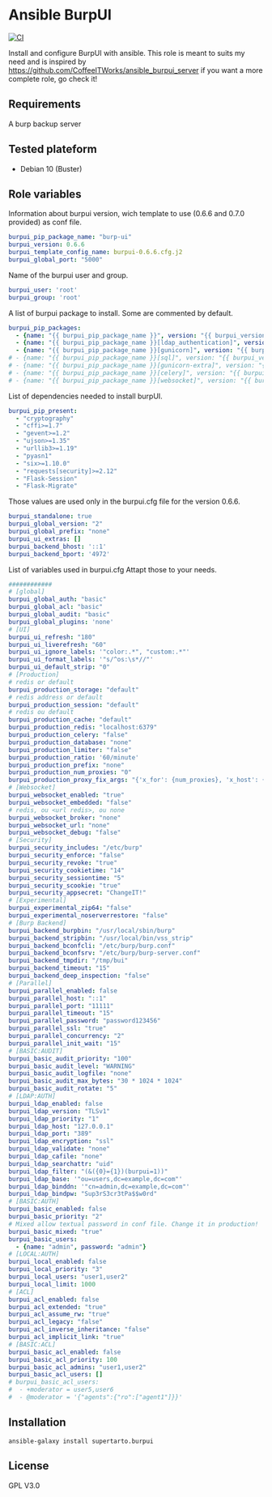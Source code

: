 # Ansible BurpUI
[![CI](https://github.com/supertarto/ansible-burpui/workflows/CI/badge.svg?event=push)](https://github.com/supertarto/ansible-burpui/actions?query=workflow%3ACI)

Install and configure BurpUI with ansible. This role is meant to suits my need and is inspired by https://github.com/CoffeeITWorks/ansible_burpui_server if you want a more complete role, go check it!


## Requirements
A burp backup server

## Tested plateform
* Debian 10 (Buster)

## Role variables
Information about burpui version, wich template to use (0.6.6 and 0.7.0 provided) as conf file.
```yml
burpui_pip_package_name: "burp-ui"
burpui_version: 0.6.6
burpui_template_config_name: burpui-0.6.6.cfg.j2
burpui_global_port: "5000"
```
Name of the burpui user and group.
```yml
burpui_user: 'root'
burpui_group: 'root'
```
A list of burpui package to install. Some are commented by default.
```yml
burpui_pip_packages:
  - {name: "{{ burpui_pip_package_name }}", version: "{{ burpui_version }}"}
  - {name: "{{ burpui_pip_package_name }}[ldap_authentication]", version: "{{ burpui_version }}"}
  - {name: "{{ burpui_pip_package_name }}[gunicorn]", version: "{{ burpui_version }}"}
# - {name: "{{ burpui_pip_package_name }}[sql]", version: "{{ burpui_version }}"}
# - {name: "{{ burpui_pip_package_name }}[gunicorn-extra]", version: "{{ burpui_version }}"}
# - {name: "{{ burpui_pip_package_name }}[celery]", version: "{{ burpui_version }}"}
# - {name: "{{ burpui_pip_package_name }}[websocket]", version: "{{ burpui_version }}"}
```
List of dependencies needed to install burpUI.
```yml
burpui_pip_present:
  - "cryptography"
  - "cffi>=1.7"
  - "gevent>=1.2"
  - "ujson>=1.35"
  - "urllib3>=1.19"
  - "pyasn1"
  - "six>=1.10.0"
  - "requests[security]>=2.12"
  - "Flask-Session"
  - "Flask-Migrate"
```
Those values are used only in the burpui.cfg file for the version 0.6.6. 
```yml
burpui_standalone: true
burpui_global_version: "2"
burpui_global_prefix: "none"
burpui_ui_extras: []
burpui_backend_bhost: '::1'
burpui_backend_bport: '4972'
```
List of variables used in burpui.cfg Attapt those to your needs.
```yml
############
# [global]
burpui_global_auth: "basic"
burpui_global_acl: "basic"
burpui_global_audit: "basic"
burpui_global_plugins: 'none'
# [UI]
burpui_ui_refresh: "180"
burpui_ui_liverefresh: "60"
burpui_ui_ignore_labels: '"color:.*", "custom:.*"'
burpui_ui_format_labels: '"s/^os:\s*//"'
burpui_ui_default_strip: "0"
# [Production]
# redis or default
burpui_production_storage: "default"
# redis address or default
burpui_production_session: "default"
# redis ou default
burpui_production_cache: "default"
burpui_production_redis: "localhost:6379"
burpui_production_celery: "false"
burpui_production_database: "none"
burpui_production_limiter: "false"
burpui_production_ratio: '60/minute'
burpui_production_prefix: "none"
burpui_production_num_proxies: "0"
burpui_production_proxy_fix_args: "{'x_for': {num_proxies}, 'x_host': {num_proxies}, 'x_prefix': {num_proxies}}"
# [Websocket]
burpui_websocket_enabled: "true"
burpui_websocket_embedded: "false"
# redis, ou <url redis>, ou none
burpui_websocket_broker: "none"
burpui_websocket_url: "none"
burpui_websocket_debug: "false"
# [Security]
burpui_security_includes: "/etc/burp"
burpui_security_enforce: "false"
burpui_security_revoke: "true"
burpui_security_cookietime: "14"
burpui_security_sessiontime: "5"
burpui_security_scookie: "true"
burpui_security_appsecret: "ChangeIT!"
# [Experimental]
burpui_experimental_zip64: "false"
burpui_experimental_noserverrestore: "false"
# [Burp Backend]
burpui_backend_burpbin: "/usr/local/sbin/burp"
burpui_backend_stripbin: "/usr/local/bin/vss_strip"
burpui_backend_bconfcli: "/etc/burp/burp.conf"
burpui_backend_bconfsrv: "/etc/burp/burp-server.conf"
burpui_backend_tmpdir: "/tmp/bui"
burpui_backend_timeout: "15"
burpui_backend_deep_inspection: "false"
# [Parallel]
burpui_parallel_enabled: false
burpui_parallel_host: "::1"
burpui_parallel_port: "11111"
burpui_parallel_timeout: "15"
burpui_parallel_password: "password123456"
burpui_parallel_ssl: "true"
burpui_parallel_concurrency: "2"
burpui_parallel_init_wait: "15"
# [BASIC:AUDIT]
burpui_basic_audit_priority: "100"
burpui_basic_audit_level: "WARNING"
burpui_basic_audit_logfile: "none"
burpui_basic_audit_max_bytes: "30 * 1024 * 1024"
burpui_basic_audit_rotate: "5"
# [LDAP:AUTH]
burpui_ldap_enabled: false
burpui_ldap_version: "TLSv1"
burpui_ldap_priority: "1"
burpui_ldap_host: "127.0.0.1"
burpui_ldap_port: "389"
burpui_ldap_encryption: "ssl"
burpui_ldap_validate: "none"
burpui_ldap_cafile: "none"
burpui_ldap_searchattr: "uid"
burpui_ldap_filter: "(&({0}={1})(burpui=1))"
burpui_ldap_base: '"ou=users,dc=example,dc=com"'
burpui_ldap_binddn: '"cn=admin,dc=example,dc=com"'
burpui_ldap_bindpw: "Sup3rS3cr3tPa$$w0rd"
# [BASIC:AUTH]
burpui_basic_enabled: false
burpui_basic_priority: "2"
# Mixed allow textual password in conf file. Change it in production!
burpui_basic_mixed: "true"
burpui_basic_users:
  - {name: "admin", password: "admin"}
# [LOCAL:AUTH]
burpui_local_enabled: false
burpui_local_priority: "3"
burpui_local_users: "user1,user2"
burpui_local_limit: 1000
# [ACL]
burpui_acl_enabled: false
burpui_acl_extended: "true"
burpui_acl_assume_rw: "true"
burpui_acl_legacy: "false"
burpui_acl_inverse_inheritance: "false"
burpui_acl_implicit_link: "true"
# [BASIC:ACL]
burpui_basic_acl_enabled: false
burpui_basic_acl_priority: 100
burpui_basic_acl_admins: "user1,user2"
burpui_basic_acl_users: []
# burpui_basic_acl_users:
#  - +moderator = user5,user6
#  - @moderator = '{"agents":{"ro":["agent1"]}}'
```
## Installation
```
ansible-galaxy install supertarto.burpui
```
## License
GPL V3.0
